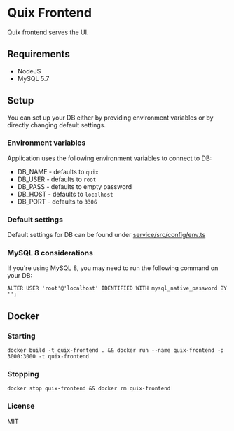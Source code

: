 # Quix Frontend
Quix frontend serves the UI.


## Requirements
* NodeJS
* MySQL 5.7

## Setup
You can set up your DB either by providing environment variables or by directly changing default settings.

### Environment variables
Application uses the following environment variables to connect to DB:
* DB_NAME - defaults to `quix`
* DB_USER - defaults to `root`
* DB_PASS - defaults to empty password
* DB_HOST - defaults to `localhost`
* DB_PORT - defaults to `3306`

### Default settings
Default settings for DB can be found under [service/src/config/env.ts](./service/src/config/env.ts)

### MySQL 8 considerations
If you're using MySQL 8, you may need to run the following command on your DB:
``` 
ALTER USER 'root'@'localhost' IDENTIFIED WITH mysql_native_password BY '';
```

## Docker

### Starting
```
docker build -t quix-frontend . && docker run --name quix-frontend -p 3000:3000 -t quix-frontend
```

### Stopping 
```
docker stop quix-frontend && docker rm quix-frontend
```

### License
MIT
